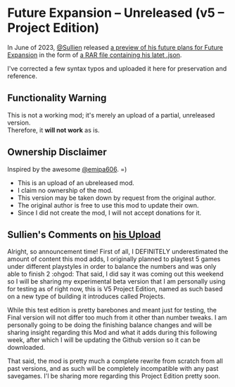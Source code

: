 # Future Expansion – Unreleased (v5 – Project Edition)
In June of 2023, [@Sullien](https://github.com/Sullien) released [a preview of his future plans for Future Expansion](https://discord.com/channels/586194543280390151/1020909710871887913/1117652119256838155) in the form of [a RAR file containing his latet .json](https://cdn.discordapp.com/attachments/1020909710871887913/1117652118938062949/Future_Expansion_PE_TEST_BETA.rar?ex=669298e6&is=66914766&hm=dda58f07e48623897bdbcb6daa2d89c923b75a411349983117e6ab1672ba117a&).

I've corrected a few syntax typos and uploaded it here for preservation and reference.
## Functionality Warning
This is not a working mod; it's merely an upload of a partial, unreleased version.  
Therefore, it **will not work** as is.
## Ownership Disclaimer
Inspired by the awesome [@emipa606](https://github.com/emipa606). \=\)

* This is an upload of an ubreleased mod.
* I claim no ownership of the mod.
* This version may be taken down by request from the original author.
* The original author is free to use this mod to update their own.
* Since I did not create the mod, I will not accept donations for it.
## Sullien's Comments on [his Upload](https://discord.com/channels/586194543280390151/1020909710871887913/1117652119256838155)
Alright, so announcement time! First of all, I DEFINITELY underestimated the amount of content this mod adds, I originally planned to playtest 5 games under different playstyles in order to balance the numbers and was only able to finish 2 :ohgod: That said, I did say it was coming out this weekend so I will be sharing my experimental beta version that I am personally using for testing as of right now, this is V5 Project Edition, named as such based on a new type of building it introduces called Projects.

While this test edition is pretty barebones and meant just for testing, the Final version will not differ too much from it other than number tweaks. I am personally going to be doing the finishing balance changes and will be sharing insight regarding this Mod and what it adds during this following week, after which I will be updating the Github version so it can be downloaded.

That said, the mod is pretty much a complete rewrite from scratch from all past versions, and as such will be completely incompatible with any past savegames. I'l be sharing more regarding this Project Edition pretty soon.